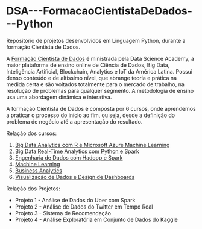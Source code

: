 # DSA---FormacaoCientistaDeDados---Python
Repositório de projetos desenvolvidos em Linguagem Python, durante a formação Cientista de Dados.

A <a href="https://www.datascienceacademy.com.br/pages/formacao-cientista-de-dados" target="_blank">Formação Cientista de Dados</a> é ministrada pela Data Science Academy, a maior plataforma de ensino online de Ciência de Dados, Big Data, Inteligência Artificial, Blockchain, Analytics e IoT da América Latina. Possui denso conteúdo e de altíssimo nível, que abrange teoria e prática na medida certa e são voltados totalmente para o mercado de trabalho, na resolução de problemas para qualquer segmento. A metodologia de ensino usa uma abordagem dinâmica e interativa.

A formação Cientista de Dados é composta por 6 cursos, onde aprendemos a praticar o processo do início ao fim, ou seja, desde a definição do problema de negócio até a apresentação do resultado. 

Relação dos cursos:
1. <a href="https://www.datascienceacademy.com.br/course?courseid=analise-de-dados-com-r" target="_blank">Big Data Analytics com R e Microsoft Azure Machine Learning</a>
2. <a href="https://www.datascienceacademy.com.br/course?courseid=analise-de-dados-com-python" target="_blank">Big Data Real-Time Analytics com Python e Spark</a>
3. <a href="https://www.datascienceacademy.com.br/course?courseid=big-data-analytics-engineer" target="_blank">Engenharia de Dados com Hadoop e Spark</a>
4. <a href="https://www.datascienceacademy.com.br/course?courseid=machine-learning-engineer" target="_blank">Machine Learning</a>
5. <a href="https://www.datascienceacademy.com.br/course?courseid=anlise-de-dados-com-matlab" target="_blank">Business Analytics</a>
6. <a href="https://www.datascienceacademy.com.br/course?courseid=cincia-de-dados-aplicada" target="_blank">Visualização de Dados e Design de Dashboards</a>

Relação dos Projetos:
* Projeto 1 - Análise de Dados do Uber com Spark
* Projeto 2 - Análise de Dados do Twitter em Tempo Real
* Projeto 3 - Sistema de Recomendação
* Projeto 4 - Análise Exploratória em Conjunto de Dados do Kaggle
